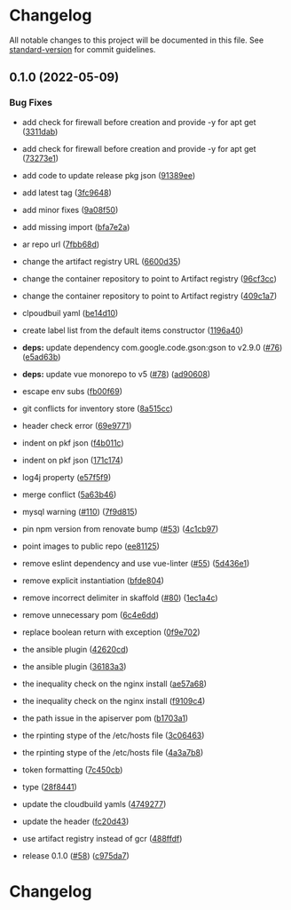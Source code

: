 # Changelog

All notable changes to this project will be documented in this file. See [standard-version](https://github.com/conventional-changelog/standard-version) for commit guidelines.

## 0.1.0 (2022-05-09)


### Bug Fixes

* add check for firewall before creation and provide -y for apt get ([3311dab](https://github.com/mokkapps/changelog-generator-demo/commits/3311dab21d0af9256b439070e66f8d0caacf64c0))
* add check for firewall before creation and provide -y for apt get ([73273e1](https://github.com/mokkapps/changelog-generator-demo/commits/73273e1585cea6836470f5c27b0d8150f3a292e3))
* add code to update release pkg json ([91389ee](https://github.com/mokkapps/changelog-generator-demo/commits/91389eef8f471e0bd325a2aa84141160f180def6))
* add latest tag ([3fc9648](https://github.com/mokkapps/changelog-generator-demo/commits/3fc96483a0993df7a4f402b04ab4d9a828a437b4))
* add minor fixes ([9a08f50](https://github.com/mokkapps/changelog-generator-demo/commits/9a08f5061a40308e6f0b0a6f2fe7603e4d23118c))
* add missing import ([bfa7e2a](https://github.com/mokkapps/changelog-generator-demo/commits/bfa7e2ae67315369bb83161d81cdee041f7c926b))
* ar repo url ([7fbb68d](https://github.com/mokkapps/changelog-generator-demo/commits/7fbb68dc926149d4cb738489668921910bcc7374))
* change the artifact registry URL ([6600d35](https://github.com/mokkapps/changelog-generator-demo/commits/6600d35689db9152ce0eaa70876b843978b33ce7))
* change the container repository to point to Artifact registry ([96cf3cc](https://github.com/mokkapps/changelog-generator-demo/commits/96cf3ccef317d168e864a99634803b957fa9c339))
* change the container repository to point to Artifact registry ([409c1a7](https://github.com/mokkapps/changelog-generator-demo/commits/409c1a7c6ec9b2408a9eed11ccf36828040d4135))
* clpoudbuil yaml ([be14d10](https://github.com/mokkapps/changelog-generator-demo/commits/be14d10a94c5f23c511ac0daf820f69a3de9b581))
* create label list from the default items constructor ([1196a40](https://github.com/mokkapps/changelog-generator-demo/commits/1196a40d76e7f390c70915be28c196363851f72d))
* **deps:** update dependency com.google.code.gson:gson to v2.9.0 ([#76](https://github.com/GoogleCloudPlatform/point-of-sale/issues/76)) ([e5ad63b](https://github.com/mokkapps/changelog-generator-demo/commits/e5ad63b33d2681f90f323bc28bf567e234a7f0ef))
* **deps:** update vue monorepo to v5 ([#78](https://github.com/GoogleCloudPlatform/point-of-sale/issues/78)) ([ad90608](https://github.com/mokkapps/changelog-generator-demo/commits/ad90608eecd2ee1efb55ca1c16f743d8e6aeca27))
* escape env subs ([fb00f69](https://github.com/mokkapps/changelog-generator-demo/commits/fb00f69fce1b419ef8a6999c16f0c94ba5ff85d3))
* git conflicts for inventory store ([8a515cc](https://github.com/mokkapps/changelog-generator-demo/commits/8a515cce7015416c33040c2ab89d4a2e8e4a6da0))
* header check error ([69e9771](https://github.com/mokkapps/changelog-generator-demo/commits/69e9771f090aa57ee5af88c11216a72e0c39c0bf))
* indent on pkf json ([f4b011c](https://github.com/mokkapps/changelog-generator-demo/commits/f4b011cd2362602576fc6e64dc75b3b71da0b653))
* indent on pkf json ([171c174](https://github.com/mokkapps/changelog-generator-demo/commits/171c174098b73f1b194ef97887cfb3b01eae215e))
* log4j property ([e57f5f9](https://github.com/mokkapps/changelog-generator-demo/commits/e57f5f9b143e5177e84c9fdab13445f327ba0453))
* merge conflict ([5a63b46](https://github.com/mokkapps/changelog-generator-demo/commits/5a63b4675567d5a598650e5a7cda9855b6a94e67))
* mysql warning ([#110](https://github.com/GoogleCloudPlatform/point-of-sale/issues/110)) ([7f9d815](https://github.com/mokkapps/changelog-generator-demo/commits/7f9d81583786acc4211e625978589931cc893a83))
* pin npm version from renovate bump ([#53](https://github.com/GoogleCloudPlatform/point-of-sale/issues/53)) ([4c1cb97](https://github.com/mokkapps/changelog-generator-demo/commits/4c1cb97d3efd6ca65b4088ee70a4bd6c31bf0789))
* point images to public repo ([ee81125](https://github.com/mokkapps/changelog-generator-demo/commits/ee811255a2d30c9758f5a52c32dc7306e0921a68))
* remove eslint dependency and use vue-linter ([#55](https://github.com/GoogleCloudPlatform/point-of-sale/issues/55)) ([5d436e1](https://github.com/mokkapps/changelog-generator-demo/commits/5d436e10c8752861585003828d1c7c929a1f3f4c))
* remove explicit instantiation ([bfde804](https://github.com/mokkapps/changelog-generator-demo/commits/bfde8046d5527db197510bd628a1ba8205730e22))
* remove incorrect delimiter in skaffold ([#80](https://github.com/GoogleCloudPlatform/point-of-sale/issues/80)) ([1ec1a4c](https://github.com/mokkapps/changelog-generator-demo/commits/1ec1a4c481157906652ad2a93b6936a0e1f2235d))
* remove unnecessary pom ([6c4e6dd](https://github.com/mokkapps/changelog-generator-demo/commits/6c4e6dd19aac175d88cf1a41e555d954c566c4f1))
* replace boolean return with exception ([0f9e702](https://github.com/mokkapps/changelog-generator-demo/commits/0f9e7029c50f6f46bed275962f5687a345e11a4d))
* the ansible plugin ([42620cd](https://github.com/mokkapps/changelog-generator-demo/commits/42620cdb5362dd3ba047c65076e418d33a9b5b84))
* the ansible plugin ([36183a3](https://github.com/mokkapps/changelog-generator-demo/commits/36183a37e085891fd2d249e9f3e99297c38eb6b3))
* the inequality check on the nginx install ([ae57a68](https://github.com/mokkapps/changelog-generator-demo/commits/ae57a686f39dfbcd46f45bf78d55196dac2a7dc8))
* the inequality check on the nginx install ([f9109c4](https://github.com/mokkapps/changelog-generator-demo/commits/f9109c4ec52e2f1abd3bdbdccbcec31499e27f82))
* the path issue in the apiserver pom ([b1703a1](https://github.com/mokkapps/changelog-generator-demo/commits/b1703a1256a0352093e90466152e32da24355bb1))
* the rpinting stype of the /etc/hosts file ([3c06463](https://github.com/mokkapps/changelog-generator-demo/commits/3c064631a948712aaea4b146c2260b4af6f3eacf))
* the rpinting stype of the /etc/hosts file ([4a3a7b8](https://github.com/mokkapps/changelog-generator-demo/commits/4a3a7b882c0e99d1f62edc45ae21f87a036e8d0d))
* token formatting ([7c450cb](https://github.com/mokkapps/changelog-generator-demo/commits/7c450cbd71ebf67d10690b9194757650e779e309))
* type ([28f8441](https://github.com/mokkapps/changelog-generator-demo/commits/28f84415fe4f3bc1f38fd7568e69dc35a25b1872))
* update the cloudbuild yamls ([4749277](https://github.com/mokkapps/changelog-generator-demo/commits/47492776fd419948261fc8230e1864afa68bf936))
* update the header ([fc20d43](https://github.com/mokkapps/changelog-generator-demo/commits/fc20d43132ec6a17e2e4377200dbbd38c0c20a8f))
* use artifact registry instead of gcr ([488ffdf](https://github.com/mokkapps/changelog-generator-demo/commits/488ffdf418b1340a008be940ff6470c9645f22d8))


* release 0.1.0 ([#58](https://github.com/GoogleCloudPlatform/point-of-sale/issues/58)) ([c975da7](https://github.com/mokkapps/changelog-generator-demo/commits/c975da73fdf088f446e2fe256427cb1b830da98e))

# Changelog